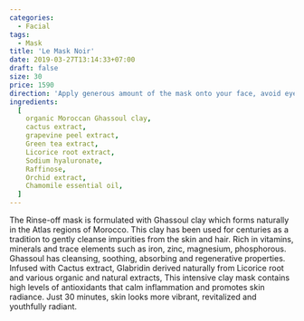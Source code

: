 ```yaml
---
categories:
  - Facial
tags:
  - Mask
title: 'Le Mask Noir'
date: 2019-03-27T13:14:33+07:00
draft: false
size: 30
price: 1590
direction: 'Apply generous amount of the mask onto your face, avoid eye area. Leave for 30 minutes, remove with saturated Muslin cloth or cotton pad. (Can be used daily)'
ingredients:
  [
    organic Moroccan Ghassoul clay,
    cactus extract,
    grapevine peel extract,
    Green tea extract,
    Licorice root extract,
    Sodium hyaluronate,
    Raffinose,
    Orchid extract,
    Chamomile essential oil,
  ]
---
```


The Rinse-off mask is formulated with Ghassoul clay which forms naturally in the Atlas regions of Morocco. This clay has been used for centuries as a tradition to gently cleanse impurities from the skin and hair. Rich in vitamins, minerals and trace elements such as iron, zinc, magnesium, phosphorous. Ghassoul has cleansing, soothing, absorbing and regenerative properties. Infused with Cactus extract, Glabridin derived naturally from Licorice root and various organic and natural extracts, This intensive clay mask contains high levels of antioxidants that calm inflammation and promotes skin radiance. Just 30 minutes, skin looks more vibrant, revitalized and youthfully radiant.
